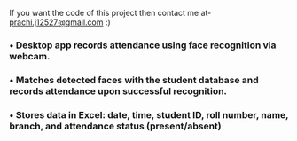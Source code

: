 If you want the code of this project then contact me at- prachi.j12527@gmail.com :) 
### • Desktop app records attendance using face recognition via webcam.
### • Matches detected faces with the student database and records attendance upon successful recognition.
### • Stores data in Excel: date, time, student ID, roll number, name, branch, and attendance status (present/absent)
